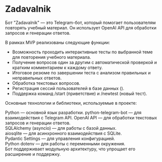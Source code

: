 # Zadavalnik

Бот "Zadavalnik" — это Telegram-бот, который помогает пользователям повторять учебный материал. Он использует OpenAI API для обработки запросов и генерации ответов. 

В рамках MVP реализованы следующие функции:

- Возможность проходить интерактивные тесты по выбранной теме для повторения учебного материала.
- Получение вопросов один за другим с автоматической проверкой и кратким комментарием к каждому ответу.
- Итоговое резюме по завершении теста с анализом правильных и неправильных ответов.
- Обработка текстовых вопросов.
- Регистрация сессий пользователей в базе данных ().
- Поддержка команд /start (приветствие) и /newtest (новый тест).

Основные технологии и библиотеки, используемые в проекте:

Python — основной язык разработки. 
python-telegram-bot — для взаимодействия с Telegram API. 
OpenAI API — для обработки текстовых запросов и генерации ответов.  
SQLAlchemy (asyncio) — для работы с базой данных.  
aiosqlite — для асинхронного взаимодействия с SQLite.  
Pydantic Settings — для управления конфигурацией.  
Python dotenv — для работы с переменными окружения.  
Бот поддерживает модульную архитектуру, что упрощает его расширение и поддержку. 